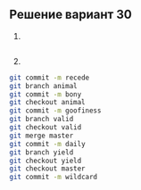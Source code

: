 ## Решение вариант 30 
 1. 
 ```bash
``` 
 2.
```bash
git commit -m recede
git branch animal
git commit -m bony
git checkout animal
git commit -m goofiness
git branch valid
git checkout valid
git merge master
git commit -m daily
git branch yield
git checkout yield
git checkout master
git commit -m wildcard
```